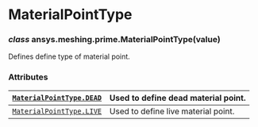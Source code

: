 <!-- vale off -->

# MaterialPointType

### *class* ansys.meshing.prime.MaterialPointType(value)

Defines define type of material point.

<!-- !! processed by numpydoc !! -->

### Attributes

| [`MaterialPointType.DEAD`](ansys.meshing.prime.MaterialPointType.DEAD.md#ansys.meshing.prime.MaterialPointType.DEAD)   | Used to define dead material point.   |
|------------------------------------------------------------------------------------------------------------------------|---------------------------------------|
| [`MaterialPointType.LIVE`](ansys.meshing.prime.MaterialPointType.LIVE.md#ansys.meshing.prime.MaterialPointType.LIVE)   | Used to define live material point.   |
<!-- vale on -->

